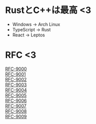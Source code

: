 <h1>RustとC++は最高 <3</h1>

<ul>
  <li>Windows -> Arch Linux</li>  
  <li>TypeScript -> Rust</li>
  <li>React -> Leptos</li>
</ul>

<h1>RFC <3</h1>

[RFC-9000](https://www.rfc-editor.org/rfc/rfc9000.html)</br>
[RFC-9001](https://www.rfc-editor.org/rfc/rfc9001.html)</br>
[RFC-9002](https://www.rfc-editor.org/rfc/rfc9002.html)</br>
[RFC-9003](https://www.rfc-editor.org/rfc/rfc9003.html)</br>
[RFC-9004](https://www.rfc-editor.org/rfc/rfc9004.html)</br>
[RFC-9005](https://www.rfc-editor.org/rfc/rfc9005.html)</br>
[RFC-9006](https://www.rfc-editor.org/rfc/rfc9006.html)</br>
[RFC-9007](https://www.rfc-editor.org/rfc/rfc9007.html)</br>
[RFC-9008](https://www.rfc-editor.org/rfc/rfc9008.html)</br>
[RFC-9009](https://www.rfc-editor.org/rfc/rfc9009.html)</br>
